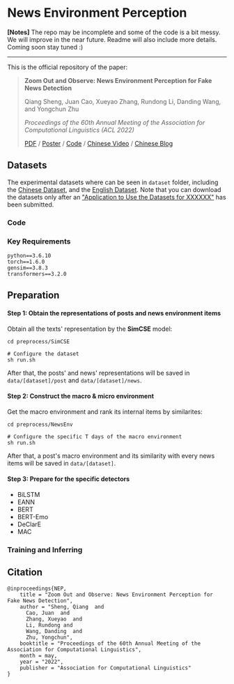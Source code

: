 # News Environment Perception

**[Notes]** The repo may be incomplete and some of the code is a bit messy. We will improve in the near future. Readme will also include more details. Coming soon stay tuned :)

---

This is the official repository of the paper:

> **Zoom Out and Observe: News Environment Perception for Fake News Detection**
>
> Qiang Sheng, Juan Cao, Xueyao Zhang, Rundong Li, Danding Wang, and Yongchun Zhu
>
> *Proceedings of the 60th Annual Meeting of the Association for Computational Linguistics (ACL 2022)*
>
> [PDF](https://aclanthology.org/2022.acl-long.311.pdf) / [Poster](https://sheng-qiang.github.io/data/NEP-Poster.pdf) / [Code](https://github.com/ICTMCG/News-Environment-Perception) / [Chinese Video](https://www.bilibili.com/video/BV1MS4y1e7PY) / [Chinese Blog](https://mp.weixin.qq.com/s/aTFeuCYIpSoazeRi52jqew)

## Datasets

The experimental datasets where can be seen in `dataset` folder, including the [Chinese Dataset](https://github.com/ICTMCG/News-Environment-Perception/tree/main/dataset/Chinese), and the [English Dataset](https://github.com/ICTMCG/News-Environment-Perception/tree/main/dataset/English). Note that you can download the datasets only after an ["Application to Use the Datasets for XXXXXX"]() has been submitted.

### Code

### Key Requirements

```
python==3.6.10
torch==1.6.0
gensim==3.8.3
transformers==3.2.0
```

## Preparation

#### Step 1: Obtain the representations of posts and news environment items

Obtain all the texts' representation by the **SimCSE** model:

```
cd preprocess/SimCSE

# Configure the dataset
sh run.sh
```

After that, the posts' and news' representations will be saved in `data/[dataset]/post` and `data/[dataset]/news`.

#### Step 2: Construct the macro & micro environment

Get the macro environment and rank its internal items by similarites:

```
cd preprocess/NewsEnv

# Configure the specific T days of the macro environment
sh run.sh
```

After that, a post's macro environment and its similarity with every news items will be saved in `data/[dataset]`.

#### Step 3: Prepare for the specific detectors

- BiLSTM
- EANN
- BERT
- BERT-Emo
- DeClarE
- MAC

### Training and Inferring

## Citation

```
@inproceedings{NEP,
    title = "Zoom Out and Observe: News Environment Perception for Fake News Detection",
    author = "Sheng, Qiang  and
      Cao, Juan  and
      Zhang, Xueyao  and
      Li, Rundong and
      Wang, Danding  and
      Zhu, Yongchun",
    booktitle = "Proceedings of the 60th Annual Meeting of the Association for Computational Linguistics",
    month = may,
    year = "2022",
    publisher = "Association for Computational Linguistics"
}
```
